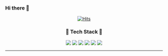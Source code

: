 ### Hi there 👋
<div align=center>

[![Hits](https://hits.seeyoufarm.com/api/count/incr/badge.svg?url=https%3A%2F%2Fgithub.com%2Fgmarobiana%2Fhit-counter&count_bg=%23FF9CB1&title_bg=%2341606C&icon=&icon_color=orange&title=hits&edge_flat=false)](https://github.com/Hazel0c0)

[//]: # (![]&#40;https://img.shields.io/github/followers/soongu?style=social&#41;)

[//]: # (![header]&#40;https://capsule-render.vercel.app/api?type=shark&color=gradient&#41;)

<h3>🐰 Tech Stack 🐰</h3>


<img src="https://img.shields.io/badge/Android-3DDC84?style=flat-square&logo=Android&logoColor=white"/>
<img src="https://img.shields.io/badge/Java-007396?style=flat&logo=Conda-Forge&logoColor=white" />
<img src="https://img.shields.io/badge/Spring-6DB33F?style=flat&logo=Spring&logoColor=white" />

[//]: # (<img src="https://img.shields.io/badge/Spring Boot-6db33f?style=flat&logo=Spring Boot&logoColor=white" />)
[//]: # (<img src="https://img.shields.io/badge/Spring Security-6db33f?style=flat&logo=Spring Security&logoColor=white" />)
[//]: # (<img src="https://img.shields.io/badge/Oracle%20SQL-F80000?style=flat&logo=Oracle&logoColor=white" />)
[//]: # (<img src="https://img.shields.io/badge/MySQL-4479A1?style=flat&logo=MySQL&logoColor=white" />)
[//]: # (<img src="https://img.shields.io/badge/MariaDB-003545?style=flat&logo=MariaDB&logoColor=white" />)
[//]: # (<img src="https://img.shields.io/badge/Linux-FCC624?style=flat&logo=Linux&logoColor=white" />)

[//]: # ( <br>)

<img src="https://img.shields.io/badge/HTML5-E34F26?style=flat&logo=HTML5&logoColor=white" />
<img src="https://img.shields.io/badge/CSS3-1572B6?style=flat&logo=CSS3&logoColor=white" />
<img src="https://img.shields.io/badge/JavaScript-f7df1e?style=flat&logo=JavaScript&logoColor=white" />

[//]: # (<img src="https://img.shields.io/badge/jQuery-0769AD?style=flat&logo=jQuery&logoColor=white" />)

<hr>

[//]: # ([![Hazel GitHub stats]&#40;https://github-readme-stats.vercel.app/api?username=soongu&show_icons=true&hide=contribs,issues&theme=tokyonight&#41;]&#40;https://github.com/anuraghazra/github-readme-stats&#41;)


[//]: # ([![Soongu's Top Langs]&#40;https://github-readme-stats.vercel.app/api/top-langs/?username=soongu&layout=compact&#41;]&#40;https://github.com/anuraghazra/github-readme-stats&#41;)


[//]: # (![footer]&#40;https://capsule-render.vercel.app/api?type=shark&color=gradient&section=footer&#41;)


  </div>


